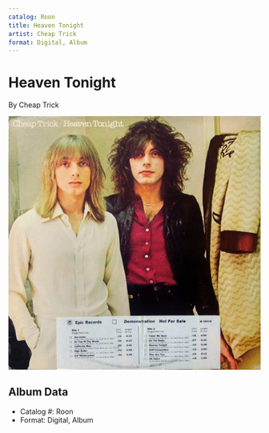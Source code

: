 ```yaml
---
catalog: Roon
title: Heaven Tonight
artist: Cheap Trick
format: Digital, Album
---
```


# Heaven Tonight

By Cheap Trick

![](../../assets/albumcovers/Cheap_Trick-Heaven_Tonight.png)

## Album Data

- Catalog #: Roon
- Format: Digital, Album

